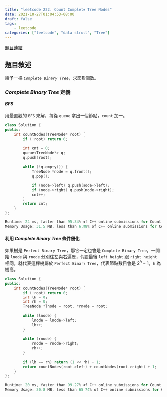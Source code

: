 ```yaml
---
title: "leetcode 222. Count Complete Tree Nodes"
date: 2021-10-27T01:04:53+08:00
draft: false
tags: 
    - leetcode
categories: ["leetcode", "data struct", "Tree"]
---
```


[題目連結](https://leetcode.com/problems/count-complete-tree-nodes/)

## 題目敘述

給予一棵 *`Complete Binary Tree`*，求節點個數。

### *Complete Binary Tree* 定義

#### *BFS*

用最直觀的 `BFS` 來解，每從 `queue` 拿出一個節點，`count` 加一。

```c++
class Solution {
public:
    int countNodes(TreeNode* root) {
        if (!root) return 0;
        
        int cnt = 0;
        queue<TreeNode*> q;
        q.push(root);
        
        while (!q.empty()) {
            TreeNode *node = q.front();
            q.pop();
            
            if (node->left) q.push(node->left);
            if (node->right) q.push(node->right);
            cnt++;
        }
        return cnt;
    }
};

Runtime: 24 ms, faster than 95.34% of C++ online submissions for Count Complete Tree Nodes.
Memory Usage: 31.5 MB, less than 6.88% of C++ online submissions for Count Complete Tree Nodes.
```

#### 利用 *Complete Binary Tree* 條件優化

如果樹是 `Perfect Binary Tree`，那它一定也會是 `Complete Binary Tree`，一開始 `lnode` 與 `rnode` 分別往左與右遍歷，假設最後 `left height` 跟 `right height` 相同，就代表這棵樹屬於 `Perfect Binary Tree`，代表節點數目會是 $2^h - 1$，`h` 為樹高。

```c++
class Solution {
public:
    int countNodes(TreeNode* root) {
        if (!root) return 0;
        int lh = 0;
        int rh = 0;
        TreeNode *lnode = root, *rnode = root;
        
        while (lnode) {
            lnode = lnode->left;
            lh++;
        }
        
        while (rnode) {
            rnode = rnode->right;
            rh++;
        }
        
        if (lh == rh) return (1 << rh) - 1;
        return countNodes(root->left) + countNodes(root->right) + 1;
    }
};

Runtime: 20 ms, faster than 99.27% of C++ online submissions for Count Complete Tree Nodes.
Memory Usage: 30.8 MB, less than 65.74% of C++ online submissions for Count Complete Tree Nodes.
```